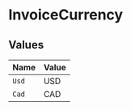 # InvoiceCurrency


## Values

| Name  | Value |
| ----- | ----- |
| `Usd` | USD   |
| `Cad` | CAD   |